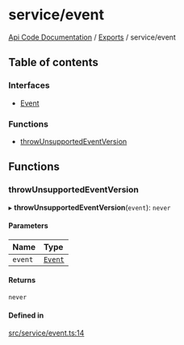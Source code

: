 # service/event
 
[Api Code Documentation](../README.md) / [Exports](../modules.md) / service/event

## Table of contents

### Interfaces

- [Event](../interfaces/service_event.Event.md)

### Functions

- [throwUnsupportedEventVersion](service_event.md#throwunsupportedeventversion)

## Functions

### throwUnsupportedEventVersion

▸ **throwUnsupportedEventVersion**(`event`): `never`

#### Parameters

| Name | Type |
| :------ | :------ |
| `event` | [`Event`](../interfaces/service_event.Event.md) |

#### Returns

`never`

#### Defined in

[src/service/event.ts:14](https://github.com/openkfw/TruBudget/blob/40b449a/api/src/service/event.ts#L14)
